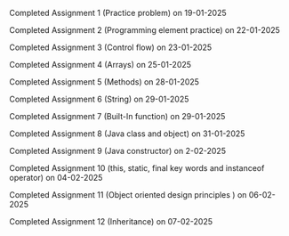 Completed Assignment 1 (Practice problem) on 19-01-2025

Completed Assignment 2 (Programming element practice) on 22-01-2025

Completed Assignment 3 (Control flow) on 23-01-2025

Completed Assignment 4 (Arrays) on 25-01-2025

Completed Assignment 5 (Methods) on 28-01-2025

Completed Assignment 6 (String) on 29-01-2025

Completed Assignment 7 (Built-In function) on 29-01-2025

Completed Assignment 8 (Java class and object) on 31-01-2025

Completed Assignment 9 (Java constructor) on 2-02-2025

Completed Assignment 10 (this, static, final key words and instanceof operator) on 04-02-2025

Completed Assignment 11 (Object oriented design principles ) on 06-02-2025

Completed Assignment 12 (Inheritance) on 07-02-2025
